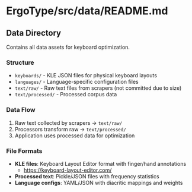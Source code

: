 # ErgoType/src/data/README.md

## Data Directory

Contains all data assets for keyboard optimization.

### Structure
- `keyboards/` - KLE JSON files for physical keyboard layouts
- `languages/` - Language-specific configuration files
- `text/raw/` - Raw text files from scrapers (not committed due to size)
- `text/processed/` - Processed corpus data 

### Data Flow
1. Raw text collected by scrapers → `text/raw/`
2. Processors transform raw → `text/processed/` 
3. Application uses processed data for optimization

### File Formats
- **KLE files**: Keyboard Layout Editor format with finger/hand annotations
    - https://keyboard-layout-editor.com/
- **Processed text**: Pickle/JSON files with frequency statistics
- **Language configs**: YAML/JSON with diacritic mappings and weights
